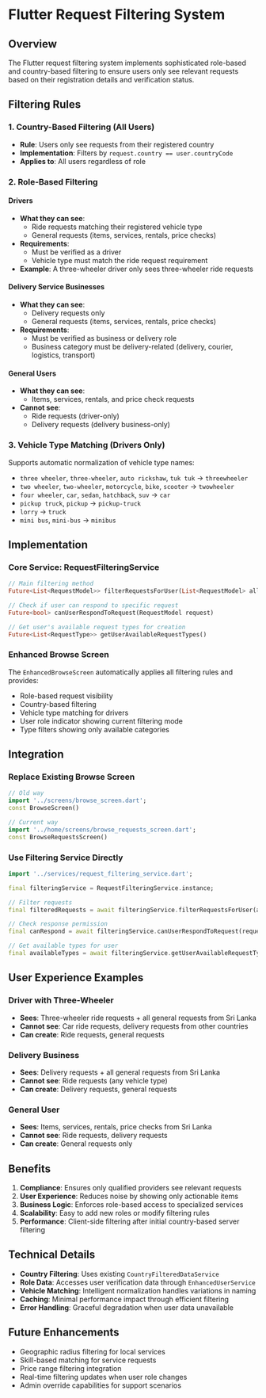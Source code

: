 # Flutter Request Filtering System

## Overview

The Flutter request filtering system implements sophisticated role-based and country-based filtering to ensure users only see relevant requests based on their registration details and verification status.

## Filtering Rules

### 1. Country-Based Filtering (All Users)
- **Rule**: Users only see requests from their registered country
- **Implementation**: Filters by `request.country == user.countryCode`
- **Applies to**: All users regardless of role

### 2. Role-Based Filtering

#### Drivers
- **What they can see**: 
  - Ride requests matching their registered vehicle type
  - General requests (items, services, rentals, price checks)
- **Requirements**: 
  - Must be verified as a driver
  - Vehicle type must match the ride request requirement
- **Example**: A three-wheeler driver only sees three-wheeler ride requests

#### Delivery Service Businesses
- **What they can see**:
  - Delivery requests only
  - General requests (items, services, rentals, price checks)
- **Requirements**:
  - Must be verified as business or delivery role
  - Business category must be delivery-related (delivery, courier, logistics, transport)

#### General Users
- **What they can see**:
  - Items, services, rentals, and price check requests
- **Cannot see**:
  - Ride requests (driver-only)
  - Delivery requests (delivery business-only)

### 3. Vehicle Type Matching (Drivers Only)

Supports automatic normalization of vehicle type names:
- `three wheeler`, `three-wheeler`, `auto rickshaw`, `tuk tuk` → `threewheeler`
- `two wheeler`, `two-wheeler`, `motorcycle`, `bike`, `scooter` → `twowheeler`
- `four wheeler`, `car`, `sedan`, `hatchback`, `suv` → `car`
- `pickup truck`, `pickup` → `pickup-truck`
- `lorry` → `truck`
- `mini bus`, `mini-bus` → `minibus`

## Implementation

### Core Service: RequestFilteringService

```dart
// Main filtering method
Future<List<RequestModel>> filterRequestsForUser(List<RequestModel> allRequests)

// Check if user can respond to specific request
Future<bool> canUserRespondToRequest(RequestModel request)

// Get user's available request types for creation
Future<List<RequestType>> getUserAvailableRequestTypes()
```

### Enhanced Browse Screen

The `EnhancedBrowseScreen` automatically applies all filtering rules and provides:
- Role-based request visibility
- Country-based filtering
- Vehicle type matching for drivers
- User role indicator showing current filtering mode
- Type filters showing only available categories

## Integration

### Replace Existing Browse Screen

```dart
// Old way
import '../screens/browse_screen.dart';
const BrowseScreen()

// Current way
import '../home/screens/browse_requests_screen.dart';
const BrowseRequestsScreen()
```

### Use Filtering Service Directly

```dart
import '../services/request_filtering_service.dart';

final filteringService = RequestFilteringService.instance;

// Filter requests
final filteredRequests = await filteringService.filterRequestsForUser(allRequests);

// Check response permission
final canRespond = await filteringService.canUserRespondToRequest(request);

// Get available types for user
final availableTypes = await filteringService.getUserAvailableRequestTypes();
```

## User Experience Examples

### Driver with Three-Wheeler
- **Sees**: Three-wheeler ride requests + all general requests from Sri Lanka
- **Cannot see**: Car ride requests, delivery requests from other countries
- **Can create**: Ride requests, general requests

### Delivery Business
- **Sees**: Delivery requests + all general requests from Sri Lanka  
- **Cannot see**: Ride requests (any vehicle type)
- **Can create**: Delivery requests, general requests

### General User
- **Sees**: Items, services, rentals, price checks from Sri Lanka
- **Cannot see**: Ride requests, delivery requests
- **Can create**: General requests only

## Benefits

1. **Compliance**: Ensures only qualified providers see relevant requests
2. **User Experience**: Reduces noise by showing only actionable items
3. **Business Logic**: Enforces role-based access to specialized services
4. **Scalability**: Easy to add new roles or modify filtering rules
5. **Performance**: Client-side filtering after initial country-based server filtering

## Technical Details

- **Country Filtering**: Uses existing `CountryFilteredDataService`
- **Role Data**: Accesses user verification data through `EnhancedUserService`
- **Vehicle Matching**: Intelligent normalization handles variations in naming
- **Caching**: Minimal performance impact through efficient filtering
- **Error Handling**: Graceful degradation when user data unavailable

## Future Enhancements

- Geographic radius filtering for local services
- Skill-based matching for service requests
- Price range filtering integration
- Real-time filtering updates when user role changes
- Admin override capabilities for support scenarios
